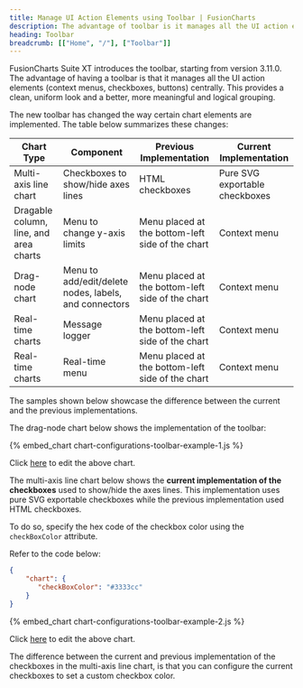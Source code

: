 ```yaml
---
title: Manage UI Action Elements using Toolbar | FusionCharts
description: The advantage of toolbar is it manages all the UI action elements centrally, providing a uniform look and a better meaningful and logical grouping.
heading: Toolbar
breadcrumb: [["Home", "/"], ["Toolbar"]]
---
```


FusionCharts Suite XT introduces the toolbar, starting from version 3.11.0. The advantage of having a toolbar is that it manages all the UI action elements (context menus, checkboxes, buttons) centrally. This provides a clean, uniform look and a better, more meaningful and logical grouping.

The new toolbar has changed the way certain chart elements are implemented. The table below summarizes these changes:

Chart Type|Component|Previous Implementation|Current Implementation|
-|-|-|-
Multi-axis line chart|Checkboxes to show/hide axes lines|HTML checkboxes|Pure SVG exportable checkboxes|
Dragable column, line, and area charts|Menu to change y-axis limits|Menu placed at the bottom-left side of the chart|Context menu|
Drag-node chart|Menu to add/edit/delete nodes, labels, and connectors|Menu placed at the bottom-left side of the chart|Context menu|
Real-time charts|Message logger|Menu placed at the bottom-left side of the chart|Context menu|
Real-time charts|Real-time menu|Menu placed at the bottom-left side of the chart|Context menu|

The samples shown below showcase the difference between the current and the previous implementations.

The drag-node chart below shows the implementation of the toolbar:

{% embed_chart chart-configurations-toolbar-example-1.js %}

Click [here](http://jsfiddle.net/fusioncharts/bvzjqkoq/ "@@open-newtab") to edit the above chart.

The multi-axis line chart below shows the **current implementation of the checkboxes** used to show/hide the axes lines. This implementation uses pure SVG exportable checkboxes while the previous implementation used HTML checkboxes.

To do so, specify the hex code of the checkbox color using the `checkBoxColor` attribute. 

Refer to the code below:

```json
{
    "chart": {
       "checkBoxColor": "#3333cc"
    }
}
```

{% embed_chart chart-configurations-toolbar-example-2.js %}

Click [here](http://jsfiddle.net/fusioncharts/hzg6mn18/ "@@open-newtab") to edit the above chart.

The difference between the current and previous implementation of the checkboxes in the multi-axis line chart, is that you can configure the current checkboxes to set a custom checkbox color.